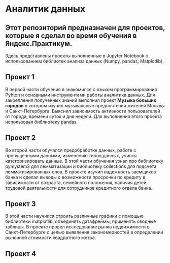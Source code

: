 #  Аналитик данных
## Этот репозиторий предназначен для  проектов, которые я сделал во время обучения в Яндекс.Практикум.

Здесь представлены проекты выполненные в Jupyter Notebook с использованием библиотек анализа данных (Numpy, pandas, Matplotlib).

##  Проект 1
В первой части обучения я знакомился с языком программирования Pyhton и основными инструментами работы аналитика данных. Для закрепления полученных знаний выполнил проект **Музыка больших городов**
в котором изучил музыкальные предпочтения жителей Москвы и Санкт-Петербурга. Выяснил зависимость активности пользователей от города, времени суток и дня недели.
Для выполнения этого проекта использовал библиотеку pandas.

## Проект 2
Во второй части обучался предобработке данных, работе с пропущенными данными, изменению типов данных, учился категоризировать данные. В этой части обучения узнал про библиотеку pymystem3 для лемматизации и библиотеку collections для подсчета лемматизированных слов.
В проекте изучил надежность заемщиков банка и сделал выводы о возможности просрочки по кредиту в зависимости от возраста, семейного положения, наличия детей, трудовой деятельности для сотрудников кредитного отдела банка.

## Проект 3 
В этой части научился строить различные графики с помощью библиотеки matplotlib, объединять датафреймы, применять сводные таблицы.
В проекте провел исследование рынка недвижимости в Санкт-Петербурге с целью выявления закономерностей в определении рыночной стоимости квадратного метра.

## Проект 4

